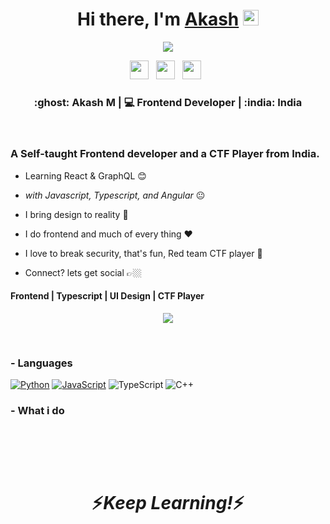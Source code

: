 <div align='center'>
   <h1>Hi there, I'm <a href="https://akashbuild.tech">Akash</a> <img src="https://media.giphy.com/media/hvRJCLFzcasrR4ia7z/giphy.gif" width="25px"> </h1>   
   <img src="https://pronoun.cyou/x/y?subject=He&object=Him&height=20"> 
</div>

<p align='center'>
   <a href="https://www.linkedin.com/in/akashm398"><img height="30" src=""></a>&nbsp;&nbsp;
<a href="https://twitter.com/akashm398"><img height="30" src=""></a>&nbsp;&nbsp;
<a href="https://instagram.com"><img height="30" src=""></a>&nbsp;&nbsp;
 </p>


<div align="center">
<h3>:ghost:	 Akash M | 💻 Frontend Developer | :india: India</h3>
</div>
 
<br />
<p align="center">
  <h3> A Self-taught Frontend developer and a CTF Player from India.</h3>
</p>

 - Learning React & GraphQL :blush:
 
 - <i>with Javascript, Typescript, and Angular</i> :neutral_face:
   
 - I bring design to reality :zany_face:
 
 - I do frontend and much of every thing :heart:
 
 - I love to break security, that's fun, Red team CTF player :shushing_face:
 
 - Connect? lets get social 👉🏼[<img src="" >](https://instragram.com)
 
 <p align="center">
  <h4> Frontend | Typescript | UI Design | CTF Player </h4>
  </p>

<!--  -->

<p align="center" >
<a href="https://github.com/anuraghazra/github-readme-stats"> 
    <img  src="https://github-readme-stats.vercel.app/api?username=AkashM398&&show_icons=true&theme=radical"/>
  </a>

</p>

<br />

### - Languages 

<p align="center">

[![Python](https://img.shields.io/badge/-Python-000?&logo=python)](https://github.com/AkashM398?tab=repositories&q=&type=&language=python)
[![JavaScript](https://img.shields.io/badge/-JavaScript-000?&logo=JavaScript&logoColor=ddc508)](https://github.com/AkashM398?tab=repositories&q=&type=&language=javascript)
![TypeScript](https://img.shields.io/badge/-TypeScript-000?&logo=TypeScript&logoColor=007ACC)
![C++](https://img.shields.io/badge/-C++-000?&logo=c%2b%2b&logoColor=00599C)

</p>


 ### - What i do

<br />

<p align="center">
   <img src="" />
   </p>
   
<br />

<h1 align='center'>⚡️<i>Keep Learning!</i>⚡️</h1>

